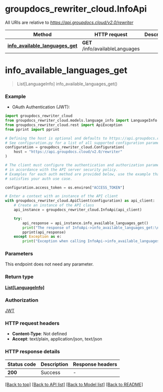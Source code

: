 # groupdocs_rewriter_cloud.InfoApi

All URIs are relative to *https://api.groupdocs.cloud/v2.0/rewriter*

Method | HTTP request | Description
------------- | ------------- | -------------
[**info_available_languages_get**](InfoApi.md#info_available_languages_get) | **GET** /info/availableLanguages | 


# **info_available_languages_get**
> List[LanguageInfo] info_available_languages_get()



### Example

* OAuth Authentication (JWT):

```python
import groupdocs_rewriter_cloud
from groupdocs_rewriter_cloud.models.language_info import LanguageInfo
from groupdocs_rewriter_cloud.rest import ApiException
from pprint import pprint

# Defining the host is optional and defaults to https://api.groupdocs.cloud/v2.0/rewriter
# See configuration.py for a list of all supported configuration parameters.
configuration = groupdocs_rewriter_cloud.Configuration(
    host = "https://api.groupdocs.cloud/v2.0/rewriter"
)

# The client must configure the authentication and authorization parameters
# in accordance with the API server security policy.
# Examples for each auth method are provided below, use the example that
# satisfies your auth use case.

configuration.access_token = os.environ["ACCESS_TOKEN"]

# Enter a context with an instance of the API client
with groupdocs_rewriter_cloud.ApiClient(configuration) as api_client:
    # Create an instance of the API class
    api_instance = groupdocs_rewriter_cloud.InfoApi(api_client)

    try:
        api_response = api_instance.info_available_languages_get()
        print("The response of InfoApi->info_available_languages_get:\n")
        pprint(api_response)
    except Exception as e:
        print("Exception when calling InfoApi->info_available_languages_get: %s\n" % e)
```



### Parameters

This endpoint does not need any parameter.

### Return type

[**List[LanguageInfo]**](LanguageInfo.md)

### Authorization

[JWT](../README.md#JWT)

### HTTP request headers

 - **Content-Type**: Not defined
 - **Accept**: text/plain, application/json, text/json

### HTTP response details

| Status code | Description | Response headers |
|-------------|-------------|------------------|
**200** | Success |  -  |

[[Back to top]](#) [[Back to API list]](../README.md#documentation-for-api-endpoints) [[Back to Model list]](../README.md#documentation-for-models) [[Back to README]](../README.md)

